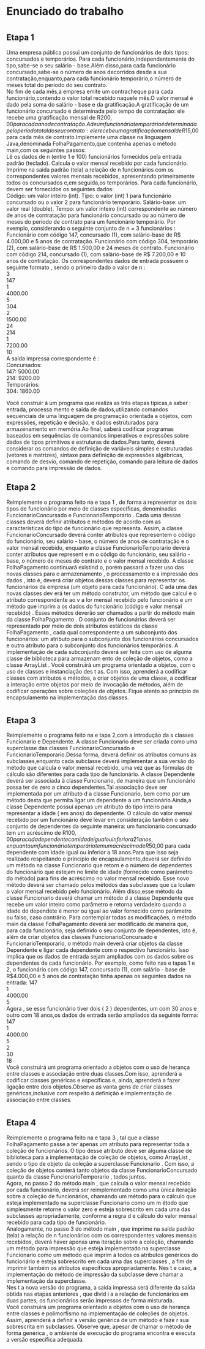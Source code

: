 # Enunciado do trabalho
# <h2>Etapa 1</h2>
Uma empresa pública possui  um conjunto de funcionários de dois tipos: concursados e temporários. Para cada funcionário,independentemente do tipo,sabe-se o seu salário - base.Além disso,para cada funcionário concursado,sabe-se o número de anos decorridos desde a sua contratação,enquanto,para cada funcionário temporário,o número de meses total do  período do seu contrato.   
No fim  de cada mês,a empresa emite um contracheque para cada funcionário,contendo o valor total recebido naquele mês.O valor mensal é dado pela soma do salário - base e da gratificação.A gratificação de um funcionário concursado é determinada pelo tempo de contratação: ele recebe uma gratificação mensal de R$200,00 para cada ano de contratação.A de um funcionário temporário é determinada pelo período total do seu contrato: ele recebe uma gratificação mensal de R$15,00 para cada mês de contrato.Implemente uma classe na linguagem Java,denominada FolhaPagamento,que contenha apenas o método main,com os seguintes passos:  
Lê os dados de n (entre 1 e 100) funcionários fornecidos pela entrada padrão (teclado).
Calcula o valor mensal recebido por cada funcionário.
Imprime na saída padrão (tela) a relação de n funcionários com os correspondentes valores mensais recebidos, apresentando primeiramente todos os concursados e,em seguida,os temporários.
Para cada funcionário, devem ser fornecidos os seguintes dados:  
Código: um valor inteiro (int). 
Tipo: o valor (int) 1 para funcionário concursado ou o valor 2 para funcionário temporário. 
Salário-base: um valor real (double). 
Tempo: um valor inteiro (int) correspondente ao número de anos de contratação para funcionário concursado ou ao número de meses do período de contrato para um funcionário temporário. 
  Por exemplo, considerando  o seguinte conjunto de n = 3 funcionários :  
Funcionário com código 147, concursado (1), com salário-base de R$ 4.000,00 e 5 anos de contratação. 
Funcionário com código 304, temporário (2), com salário-base de R$ 1.500,00 e 24 meses de contrato. 
Funcionário com código 214, concursado (1), com salário-base de R$ 7.200,00 e 10 anos de contratação. 
  Os correspondentes dados de entrada possuem o seguinte formato , sendo  o primeiro  dado   o valor de n :  
  3  
147  
1  
4000.00  
5  
304  
2  
1500.00  
24  
214  
1  
7200.00  
10  
A  saída impressa correspondente  é :  
Concursados:  
147: 5000.00  
214: 9200.00  
Temporários:  
304: 1860.00  
 
Você construir á um programa que realiza as três etapas típicas,a saber : entrada, processa mento e saída de dados,utilizando comandos sequenciais de uma linguagem de programação orientada a objetos, com expressões, repetição e decisão, e dados estruturados para armazenamento em memória.Ao final, saberá codificar programas baseados em sequências de comandos imperativos e expressões sobre dados de tipos primitivos e estruturas de dados.Para tanto, deverá considerar  os comandos de definição de variáveis simples e estruturadas (vetores e matrizes), sintaxe para definição de expressões algébricas, comando de desvio, comando de repetição, comando para leitura de dados e comando para impressão de dados. 

<h2>Etapa 2</h2>
Reimplemente o programa feito na  e tapa 1 ,  de forma a representar os dois tipos de funcionário por meio de classes específicas, denominadas  FuncionarioConcursado  e  FuncionarioTemporario .   
Cada uma dessas classes deverá  definir  atributos e métodos de acordo com as características do tipo de funcionário que representa. Assim, a classe  FuncionarioConcursado  deverá conter atributos que representem o código do funcionário, seu salário - base, o número de anos de contratação e o valor mensal recebido, enquanto a classe  FuncionarioTemporario   deverá conter  atributos que represent e m o código do funcionário, seu salário - base, o número de meses do contrato e o valor mensal recebido.   
A classe  FolhaPagamento  continuará existind o, porém  passará a fazer uso das  novas  classes para o armazenamento ,   o processamento e a impressão  dos  dados , isto é, deverá criar  objetos  dessas classes para representar os funcionários da empresa (um objeto para cada funcionário).    
C ada uma das novas classes dev erá ter um método construtor,  um método que calcul e  o atributo correspondente ao v a lor mensal recebido pelo funcionário  e um método que imprim a  os dados do funcionário (código e valor mensal recebido) . Esses métodos deverão ser chamados a partir do método  main  da classe  FolhaPagamento .    
O conjunto de funcionários deverá ser representado por meio de dois atributos estáticos  da classe  FolhaPagamento , cada  qual  correspondente a um subconjunto dos funcionários: um atributo para o subconjunto dos funcionários concursados e outro atributo para o subconjunto dos funcionários temporários.  A implementação de cada subconjunto deverá ser feita com uso de alguma classe de biblioteca para armazenam ento de coleção de objetos,  como a classe  ArrayList .  
Você  construirá um programa orientado a objetos, com  o  uso de classes e instanciação des t as. Com isso, aprenderá a codificar classes com atributos e métodos, a criar objetos de uma classe, a codificar a interação entre objetos por meio de invocação de métodos, além de codificar operações sobre coleções de objetos.  Fique  atento ao princípio de encapsulamento na implementação das classes.

# <h2>Etapa 3</h2>
Reimplemente o programa feito na e tapa 2,com a introdução da s classes Funcionario e Dependente.
A classe Funcionario deve ser criada como uma superclasse das classes FuncionarioConcursado e FuncionarioTemporario.Dessa forma, deverá definir os atributos comuns às subclasses,enquanto cada subclasse deverá implementar a sua versão do método que calcula o valor mensal recebido, uma vez que as fórmulas de cálculo são diferentes para cada tipo de funcionário.
A classe Dependente deverá ser associada à classe Funcionario, de maneira que um funcionário possa ter de zero a cinco dependentes.Tal associação deve ser implementada por um  atributo d a classe Funcionario, bem como por um método desta que permita ligar um dependente a um funcionário.Ainda,a classe Dependente  possui apenas um atributo  do tipo inteiro  para representar a idade ( em anos) do dependente.
O cálculo do valor mensal recebido por um funcionário deve levar em consideração também o seu conjunto de dependentes da seguinte maneira: um funcionário concursado tem um acréscimo de R$100,00 para cada dependente com idade igual ou inferior a  21  anos, enquanto um funcionário temporário tem um acréscimo de R$50,00 para cada dependente com idade igual ou inferior a 18 anos.Para que isso seja realizado respeitando o princípio de encapsulamento,deverá ser definido um método na classe  Funcionario que retorn e o número de dependentes do funcionário que estejam no limite de idade (fornecido como parâmetro do método) para fins de acréscimo no valor mensal recebido. Esse novo método deverá ser chamado pelos métodos das subclasses que ca lculam o valor mensal recebido pelo funcionário. Além disso,esse método da classe Funcionario  deverá chamar um método d a classe  Dependente que recebe um valor inteiro como parâmetro e retorna verdadeiro quando a idade do dependete é menor ou igual ao valor fornecido como parâmetro ou falso, caso contrário.
Para contemplar todas as modificações, o método main da classe FolhaPagamento deverá ser modificado de maneira que, para cada funcionário, seja definido o seu conjunto de dependentes, isto é, além de criar objetos das classes FuncionarioConcursado e FuncionarioTemporario, o método main deverá criar objetos da classe Dependente e ligar cada dependente com o respectivo funcionário. Isso implica que os dados de entrada sejam ampliados com os dados sobre os dependentes de cada funcionário.
Por exemplo, como feito nas e tapas 1 e 2, o funcionário com código 147, concursado (1), com salário - base de R$4.000,00 e 5 anos de contratação tinha apenas os seguintes dados na entrada:
147  
1  
4000.00  
5  
Agora , se esse funcionário tiver dois ( 2 ) dependentes, um com 30 anos e outro com 18 anos,os dados de entrada serão ampliados da seguinte forma:  
147  
1  
4000.00  
5  
2  
30  
18  
Você construirá um programa orientado a objetos com o uso de herança entre classes e associação entre duas classes.Com isso, aprenderá a codificar classes genéricas e específicas e, ainda, aprenderá a fazer ligação entre dois objetos.Observe as vanta gens de criar classes genéricas,inclusive com respeito à definição e implementação de associação entre classes.

# <h2>Etapa 4</h2>
Reimplemente o programa feito na  e tapa 3 ,   tal que a classe  FolhaPagamento  passe a ter apenas um atributo para representar toda a coleção de funcionários. O tipo desse atributo deve ser alguma classe de biblioteca para a implementação de coleção de objetos, como  ArrayList , sendo o tipo de objeto da coleção  a superclasse  Funcionario . Com isso, a coleção de objetos conterá tanto objetos da classe  FuncionarioConcursado   quanto  da classe  FuncionarioTemporario , todos juntos.    
Agora, no passo 2 do método  main , que calcula o valor mensal recebido por cada funcionário, deverá ser reimplementado como uma única iteração sobre a coleção de funcionários, chamando um método para o cálculo que esteja implementado na superclasse  Funcionario  como um m étodo que simplesmente retorne  o valor zero e esteja sobrescrito em cada uma das subclasses apropriadamente, conforme a regra d e  cálculo do valor mensal recebido para cada tipo de funcionário.    
Analogamente, no passo 3 do método  main ,   que imprime na saída padrão (tela) a relação de  n  funcionários com os correspondentes valores mensais recebidos, deverá haver apenas uma iteração sobre a coleção, chamando um método para impressão que esteja implementado na superclasse  Funcionario  como um método que imprim a  todos os atributos genéricos do funcionário e esteja sobrescrito em cada uma das superclasses ,  a fim de imprimir também os atributos específicos apropriadamente. Nes t e caso, a implementação do método de impressão da subclasse deve chamar a implementação da superclasse.    
Nes t a nova versão do programa, a saída impressa será diferente da saída obtida nas etapas anteriores ,  que divid i a a relação de funcionários em duas partes; os funcionários serão impressos de forma misturada.  
Você  construirá um programa orientado a objetos com  o  uso de herança entre classes e polimorfismo na implementação de coleções de objetos.   Assim,  aprenderá a definir a versão genérica de um método e faze r sua sobrescrita em subclasses.  Observe  que, apesar de chamar o método  de  forma genérica , o ambiente de execução do programa encontra e executa  a versão específica  adequada.  
